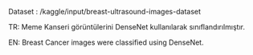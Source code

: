 Dataset : /kaggle/input/breast-ultrasound-images-dataset

TR: 
Meme Kanseri görüntülerini DenseNet kullanılarak sınıflandırılmıştır.

EN:
Breast Cancer images were classified using DenseNet.
